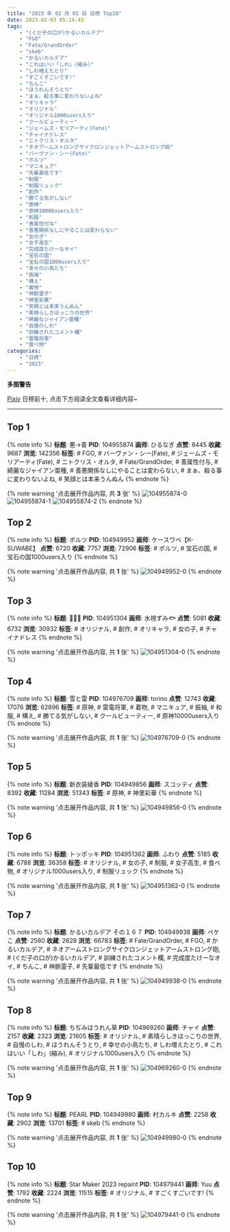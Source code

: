 ```yaml
---
title: "2023 年 02 月 01 日 日榜 Top10"
date: 2023-02-03 05:14:43
tags:
    - "(ぐだ子の口が)かるいカルデア"
    - "FGO"
    - "Fate/GrandOrder"
    - "skeb"
    - "かるいカルデア"
    - "これはいい「しわ」(縮み)"
    - "しわ増えたとり"
    - "すごくすごいです!"
    - "ちんこ"
    - "ほうれんそうとり"
    - "まぁ、殺る事に変わりないよね"
    - "オリキャラ"
    - "オリジナル"
    - "オリジナル1000users入り"
    - "クールビューティー"
    - "ジェームズ・モリアーティ(Fate)"
    - "チャイナドレス"
    - "ニトクリス・オルタ"
    - "ネオアームストロングサイクロンジェットアームストロング砲"
    - "バーヴァン・シー(Fate)"
    - "ボルツ"
    - "マニキュア"
    - "先輩最低です"
    - "制服"
    - "制服リュック"
    - "創作"
    - "勝てる気がしない"
    - "原神"
    - "原神10000users入り"
    - "和服"
    - "善属性付与"
    - "善悪関係なしにやることは変わらない"
    - "女の子"
    - "女子高生"
    - "完成度たけーなオイ"
    - "宝石の国"
    - "宝石の国1000users入り"
    - "幸せの小鳥たち"
    - "振袖"
    - "構え"
    - "着物"
    - "神脈霊子"
    - "神里彩華"
    - "笑顔とは本来うんぬん"
    - "素晴らしきほっこりの世界"
    - "綺麗なジャイアン亜種"
    - "自慢のしわ"
    - "訓練されたコメント欄"
    - "雷電将軍"
    - "食べ物"
categories:
    - "日榜"
    - "2023"
---
```


<i class="fa fa-triangle-exclamation"></i>**多图警告**<i class="fa fa-triangle-exclamation"></i>

[Pixiv](https://www.pixiv.net/) 日榜前十, 点击下方阅读全文查看详细内容~

<!-- more -->

---

## Top 1

{% note info %}
**标题**: 悪→善
**PID**: 104955874 **画师**: ひるなぎ
**点赞**: 8445 **收藏**: 9687 **浏览**: 142356
**标签**: # FGO, # バーヴァン・シー(Fate), # ジェームズ・モリアーティ(Fate), # ニトクリス・オルタ, # Fate/GrandOrder, # 善属性付与, # 綺麗なジャイアン亜種, # 善悪関係なしにやることは変わらない, # まぁ、殺る事に変わりないよね, # 笑顔とは本来うんぬん
{% endnote %}

{% note warning '点击展开作品内容, 共 **3** 张' %}
![104955874-0](https://i.pixiv.re/img-original/img/2023/01/31/06/00/03/104955874_p0.jpg)
![104955874-1](https://i.pixiv.re/img-original/img/2023/01/31/06/00/03/104955874_p1.jpg)
![104955874-2](https://i.pixiv.re/img-original/img/2023/01/31/06/00/03/104955874_p2.jpg)
{% endnote %}

## Top 2

{% note info %}
**标题**: ボルツ
**PID**: 104949952 **画师**: ケースワベ【K-SUWABE】
**点赞**: 6720 **收藏**: 7757 **浏览**: 72906
**标签**: # ボルツ, # 宝石の国, # 宝石の国1000users入り
{% endnote %}

{% note warning '点击展开作品内容, 共 **1** 张' %}
![104949952-0](https://i.pixiv.re/img-original/img/2023/01/31/00/00/52/104949952_p0.jpg)
{% endnote %}

## Top 3

{% note info %}
**标题**: 💚💜🖤
**PID**: 104951304 **画师**: 水視ずみ🐟
**点赞**: 5081 **收藏**: 6732 **浏览**: 30932
**标签**: # オリジナル, # 創作, # オリキャラ, # 女の子, # チャイナドレス
{% endnote %}

{% note warning '点击展开作品内容, 共 **1** 张' %}
![104951304-0](https://i.pixiv.re/img-original/img/2023/01/31/00/37/49/104951304_p0.png)
{% endnote %}

## Top 4

{% note info %}
**标题**: 雪と雷
**PID**: 104976709 **画师**: torino
**点赞**: 12743 **收藏**: 17076 **浏览**: 62896
**标签**: # 原神, # 雷電将軍, # 着物, # マニキュア, # 振袖, # 和服, # 構え, # 勝てる気がしない, # クールビューティー, # 原神10000users入り
{% endnote %}

{% note warning '点击展开作品内容, 共 **1** 张' %}
![104976709-0](https://i.pixiv.re/img-original/img/2023/02/01/00/00/41/104976709_p0.jpg)
{% endnote %}

## Top 5

{% note info %}
**标题**: 新衣装綾香
**PID**: 104949856 **画师**: スコッティ
**点赞**: 8392 **收藏**: 11284 **浏览**: 51343
**标签**: # 原神, # 神里彩華
{% endnote %}

{% note warning '点击展开作品内容, 共 **1** 张' %}
![104949856-0](https://i.pixiv.re/img-original/img/2023/01/31/00/00/21/104949856_p0.jpg)
{% endnote %}

## Top 6

{% note info %}
**标题**: トッポッキ
**PID**: 104951362 **画师**: ふわり
**点赞**: 5185 **收藏**: 6788 **浏览**: 36358
**标签**: # オリジナル, # 女の子, # 制服, # 女子高生, # 食べ物, # オリジナル1000users入り, # 制服リュック
{% endnote %}

{% note warning '点击展开作品内容, 共 **1** 张' %}
![104951362-0](https://i.pixiv.re/img-original/img/2023/01/31/00/40/09/104951362_p0.jpg)
{% endnote %}

## Top 7

{% note info %}
**标题**: かるいカルデア その１６７
**PID**: 104949938 **画师**: ペケこ
**点赞**: 2580 **收藏**: 2628 **浏览**: 66783
**标签**: # Fate/GrandOrder, # FGO, # かるいカルデア, # ネオアームストロングサイクロンジェットアームストロング砲, # (ぐだ子の口が)かるいカルデア, # 訓練されたコメント欄, # 完成度たけーなオイ, # ちんこ, # 神脈霊子, # 先輩最低です
{% endnote %}

{% note warning '点击展开作品内容, 共 **1** 张' %}
![104949938-0](https://i.pixiv.re/img-original/img/2023/01/31/00/00/48/104949938_p0.png)
{% endnote %}

## Top 8

{% note info %}
**标题**: ちぢみほうれん草
**PID**: 104969260 **画师**: チャイ
**点赞**: 2157 **收藏**: 2323 **浏览**: 21605
**标签**: # オリジナル, # 素晴らしきほっこりの世界, # 自慢のしわ, # ほうれんそうとり, # 幸せの小鳥たち, # しわ増えたとり, # これはいい「しわ」(縮み), # オリジナル1000users入り
{% endnote %}

{% note warning '点击展开作品内容, 共 **1** 张' %}
![104969260-0](https://i.pixiv.re/img-original/img/2023/01/31/20/30/03/104969260_p0.png)
{% endnote %}

## Top 9

{% note info %}
**标题**: PEARL
**PID**: 104949980 **画师**: 村カルキ
**点赞**: 2258 **收藏**: 2902 **浏览**: 13701
**标签**: # skeb
{% endnote %}

{% note warning '点击展开作品内容, 共 **1** 张' %}
![104949980-0](https://i.pixiv.re/img-original/img/2023/01/31/00/01/05/104949980_p0.jpg)
{% endnote %}

## Top 10

{% note info %}
**标题**: Star Maker 2023 repaint
**PID**: 104979441 **画师**: Yuu
**点赞**: 1792 **收藏**: 2224 **浏览**: 11515
**标签**: # オリジナル, # すごくすごいです!
{% endnote %}

{% note warning '点击展开作品内容, 共 **1** 张' %}
![104979441-0](https://i.pixiv.re/img-original/img/2023/02/01/01/26/02/104979441_p0.jpg)
{% endnote %}
